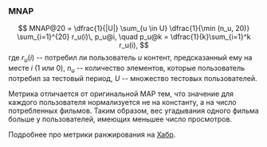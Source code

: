 ### MNAP

$$
MNAP@20 = \dfrac{1}{|U|} \sum_{u \in U} \dfrac{1}{\min (n_u, 20)} \sum_{i=1}^{20} r_u(i)\, p_u@i, \quad p_u@k = \dfrac{1}{k}\sum_{i=1}^k r_u(i),
$$
где $r_u(i)$ -- потребил ли пользователь $u$ контент, предсказанный ему на месте $i$ (1 или 0), $n_u$ --  количество элементов, которые пользователь потребил за тестовый период, $U$ -- множество тестовых пользователей.

Метрика отличается от оригинальной MAP тем, что значение для каждого пользователя нормализуется не на константу, а на число потребленных фильмов. Таким образом, вес угадывания одного фильма больше у пользователей, имеющих меньшее число просмотров. 

Подробнее про метрики ранжирования на [Хабр](https://habr.com/ru/companies/econtenta/articles/303458/).

